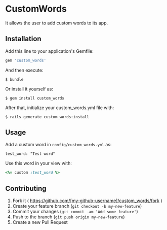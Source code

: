 # CustomWords

It allows the user to add custom words to its app.

## Installation

Add this line to your application's Gemfile:

```ruby
gem 'custom_words'
```

And then execute:

    $ bundle

Or install it yourself as:

    $ gem install custom_words

After that, initialize your custom_words.yml file with:

    $ rails generate custom_words:install

## Usage

Add a custom word in `config/custom_words.yml` as:

    test_word: "Test word"

Use this word in your view with:

```ruby
<%= custom :test_word %>
```

## Contributing

1. Fork it ( https://github.com/[my-github-username]/custom_words/fork )
2. Create your feature branch (`git checkout -b my-new-feature`)
3. Commit your changes (`git commit -am 'Add some feature'`)
4. Push to the branch (`git push origin my-new-feature`)
5. Create a new Pull Request
